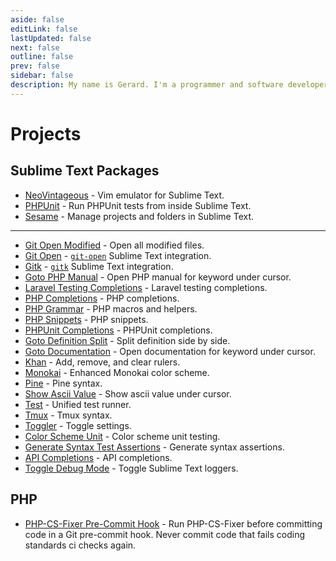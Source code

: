 ```yaml
---
aside: false
editLink: false
lastUpdated: false
next: false
outline: false
prev: false
sidebar: false
description: My name is Gerard. I'm a programmer and software developer. These are some of the projects I work on in my spare time.
---
```


# Projects

## Sublime Text Packages

- [NeoVintageous](https://github.com/NeoVintageous/NeoVintageous?ref=blog.gerardroche.com) - Vim emulator for Sublime Text.
- [PHPUnit](https://github.com/gerardroche/sublime-phpunit?ref=blog.gerardroche.com) - Run PHPUnit tests from inside Sublime Text.
- [Sesame](https://github.com/gerardroche/sublime-sesame?ref=blog.gerardroche.com) - Manage projects and folders in Sublime Text.

---

- [Git Open Modified](https://github.com/gerardroche/sublime-git-open-modified?ref=blog.gerardroche.com) - Open all modified files.
- [Git Open](https://github.com/gerardroche/sublime-git-open?ref=blog.gerardroche.com) - [`git-open`](https://github.com/paulirish/git-open?ref=blog.gerardroche.com) Sublime Text integration.
- [Gitk](https://github.com/gerardroche/sublime-gitk?ref=blog.gerardroche.com) - [`gitk`](https://git-scm.com/docs/gitk?ref=blog.gerardroche.com) Sublime Text integration.
- [Goto PHP Manual](https://github.com/gerardroche/sublime-goto-php-manual?ref=blog.gerardroche.com) - Open PHP manual for keyword under cursor.
- [Laravel Testing Completions](https://github.com/gerardroche/sublime-laravel-testing-completions?ref=blog.gerardroche.com) - Laravel testing completions.
- [PHP Completions](https://github.com/gerardroche/sublime-phpck?ref=blog.gerardroche.com) - PHP completions.
- [PHP Grammar](https://github.com/gerardroche/sublime-php-grammar?ref=blog.gerardroche.com) - PHP macros and helpers.
- [PHP Snippets](https://github.com/gerardroche/sublime-php-snippets?ref=blog.gerardroche.com) - PHP snippets.
- [PHPUnit Completions](https://github.com/gerardroche/sublime-phpunit-completions?ref=blog.gerardroche.com) - PHPUnit completions.
- [Goto Definition Split](https://github.com/gerardroche/sublime-goto-definition-split?ref=blog.gerardroche.com) - Split definition side by side.
- [Goto Documentation](https://github.com/gerardroche/sublime-goto-documentation?ref=blog.gerardroche.com) - Open documentation for keyword under cursor.
- [Khan](https://github.com/gerardroche/sublime-khan?ref=blog.gerardroche.com) - Add, remove, and clear rulers.
- [Monokai](https://github.com/gerardroche/sublime-monokai-free?ref=blog.gerardroche.com) - Enhanced Monokai color scheme.
- [Pine](https://github.com/gerardroche/sublime-pine?ref=blog.gerardroche.com) - Pine syntax.
- [Show Ascii Value](https://github.com/gerardroche/sublime-show-ascii-value?ref=blog.gerardroche.com) - Show ascii value under cursor.
- [Test](https://github.com/gerardroche/sublime-test?ref=blog.gerardroche.com) - Unified test runner.
- [Tmux](https://github.com/gerardroche/sublime-tmux?ref=blog.gerardroche.com) - Tmux syntax.
- [Toggler](https://github.com/gerardroche/sublime-toggler?ref=blog.gerardroche.com) - Toggle settings.
- [Color Scheme Unit](https://github.com/gerardroche/sublime-color-scheme-unit?ref=blog.gerardroche.com) - Color scheme unit testing.
- [Generate Syntax Test Assertions](https://github.com/gerardroche/sublime-generate-syntax-test-assertions?ref=blog.gerardroche.com) - Generate syntax assertions.
- [API Completions](https://github.com/gerardroche/sublime-api-completions?ref=blog.gerardroche.com) - API completions.
- [Toggle Debug Mode](https://github.com/gerardroche/sublime-toggle-debug-mode?ref=blog.gerardroche.com) - Toggle Sublime Text loggers.

## PHP

- [PHP-CS-Fixer Pre-Commit Hook](https://github.com/gerardroche/php-cs-fixer-pre-commit-hook?ref=blog.gerardroche.com) - Run PHP-CS-Fixer before committing code in a Git pre-commit hook. Never commit code that fails coding standards ci checks again.
